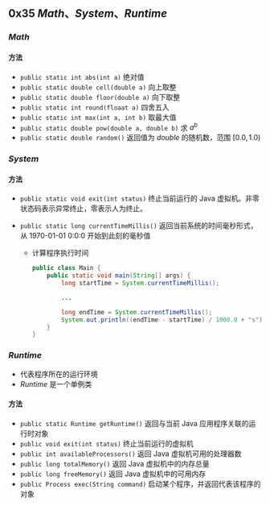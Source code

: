## 0x35 $Math$、$System$、$Runtime$

### $Math$

#### 方法

- `public static int abs(int a)` 绝对值
- `public static double cell(double a)` 向上取整
- `public static double floor(double a)` 向下取整
- `public static int round(floaat a)` 四舍五入
- `public static int max(int a, int b)` 取最大值
- `public static double pow(double a, double b)` 求 $a^b$
- `public static double random()` 返回值为 $double$ 的随机数，范围 $[0.0, 1.0)$

### $System$

#### 方法

- `public static void exit(int status)` 终止当前运行的 Java 虚拟机。非零状态码表示异常终止，零表示人为终止。
- `public static long currentTimeMillis()` 返回当前系统的时间毫秒形式，从 1970-01-01 0:0:0 开始到此刻的毫秒值

  - 计算程序执行时间

    ```java
    public class Main {
        public static void main(String[] args) {
            long startTime = System.currentTimeMillis();

            ...

            long endTime = System.currentTimeMillis();
            System.out.println((endTime - startTime) / 1000.0 + "s");
        }
    }
    ```

### $Runtime$

- 代表程序所在的运行环境
- $Runtime$ 是一个单例类

#### 方法

- `public static Runtime getRuntime()` 返回与当前 Java 应用程序关联的运行时对象
- `public void exit(int status)` 终止当前运行的虚拟机
- `public int availableProcessors()` 返回 Java 虚拟机可用的处理器数
- `public long totalMemory()` 返回 Java 虚拟机中的内存总量
- `public long freeMemory()` 返回 Java 虚拟机中的可用内存
- `public Process exec(String command)` 启动某个程序，并返回代表该程序的对象
